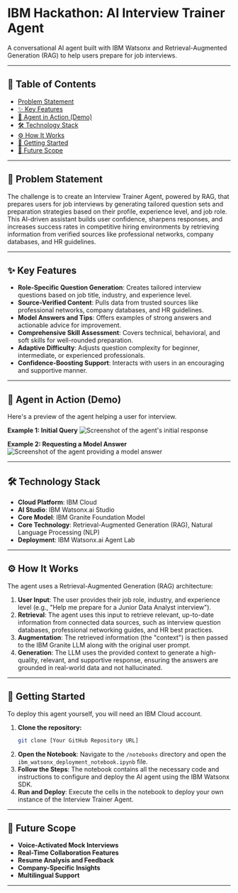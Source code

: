 # IBM Hackathon: AI Interview Trainer Agent

A conversational AI agent built with IBM Watsonx and Retrieval-Augmented Generation (RAG) to help users prepare for job interviews.

---

## 📖 Table of Contents

- [Problem Statement](#-problem-statement)
- [✨ Key Features](#-key-features)
- [🤖 Agent in Action (Demo)](#-agent-in-action-demo)
- [🛠️ Technology Stack](#️-technology-stack)
- [⚙️ How It Works](#️-how-it-works)
- [🚀 Getting Started](#-getting-started)
- [🔮 Future Scope](#-future-scope)

---

## 🎯 Problem Statement

The challenge is to create an Interview Trainer Agent, powered by RAG, that prepares users for job interviews by generating tailored question sets and preparation strategies based on their profile, experience level, and job role. This AI-driven assistant builds user confidence, sharpens responses, and increases success rates in competitive hiring environments by retrieving information from verified sources like professional networks, company databases, and HR guidelines.

---

## ✨ Key Features

* **Role-Specific Question Generation**: Creates tailored interview questions based on job title, industry, and experience level.
* **Source-Verified Content**: Pulls data from trusted sources like professional networks, company databases, and HR guidelines.
* **Model Answers and Tips**: Offers examples of strong answers and actionable advice for improvement.
* **Comprehensive Skill Assessment**: Covers technical, behavioral, and soft skills for well-rounded preparation.
* **Adaptive Difficulty**: Adjusts question complexity for beginner, intermediate, or experienced professionals.
* **Confidence-Boosting Support**: Interacts with users in an encouraging and supportive manner.

---

## 🤖 Agent in Action (Demo)

Here's a preview of the agent helping a user for interview.

**Example 1: Initial Query**
![Screenshot of the agent's initial response](screenshots/agent_demo_1.png)

**Example 2: Requesting a Model Answer**
![Screenshot of the agent providing a model answer](screenshots/agent_demo_2.png)

---

## 🛠️ Technology Stack

* **Cloud Platform**: IBM Cloud
* **AI Studio**: IBM Watsonx.ai Studio
* **Core Model**: IBM Granite Foundation Model
* **Core Technology**: Retrieval-Augmented Generation (RAG), Natural Language Processing (NLP)
* **Deployment**: IBM Watsonx.ai Agent Lab

---

## ⚙️ How It Works

The agent uses a Retrieval-Augmented Generation (RAG) architecture:

1.  **User Input**: The user provides their job role, industry, and experience level (e.g., "Help me prepare for a Junior Data Analyst interview").
2.  **Retrieval**: The agent uses this input to retrieve relevant, up-to-date information from connected data sources, such as interview question databases, professional networking guides, and HR best practices.
3.  **Augmentation**: The retrieved information (the "context") is then passed to the IBM Granite LLM along with the original user prompt.
4.  **Generation**: The LLM uses the provided context to generate a high-quality, relevant, and supportive response, ensuring the answers are grounded in real-world data and not hallucinated.

---

## 🚀 Getting Started

To deploy this agent yourself, you will need an IBM Cloud account.

1.  **Clone the repository:**
    ```sh
    git clone [Your GitHub Repository URL]
    ```
2.  **Open the Notebook**: Navigate to the `/notebooks` directory and open the `ibm_watsonx_deployment_notebook.ipynb` file.
3.  **Follow the Steps**: The notebook contains all the necessary code and instructions to configure and deploy the AI agent using the IBM Watsonx SDK.
4.  **Run and Deploy**: Execute the cells in the notebook to deploy your own instance of the Interview Trainer Agent.

---

## 🔮 Future Scope

* **Voice-Activated Mock Interviews**
* **Real-Time Collaboration Features**
* **Resume Analysis and Feedback**
* **Company-Specific Insights**
* **Multilingual Support**

---

